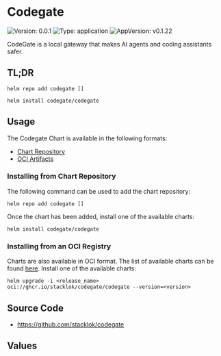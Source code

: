 # Codegate

![Version: 0.0.1](https://img.shields.io/badge/Version-0.0.1-informational?style=flat-square) ![Type: application](https://img.shields.io/badge/Type-application-informational?style=flat-square) ![AppVersion: v0.1.22](https://img.shields.io/badge/AppVersion-2.112.0-informational?style=flat-square)

CodeGate is a local gateway that makes AI agents and coding assistants safer.

## TL;DR

```console
helm repo add codegate []

helm install codegate/codegate
```

## Usage

The Codegate Chart is available in the following formats:
- [Chart Repository](https://helm.sh/docs/topics/chart_repository/)
- [OCI Artifacts](https://helm.sh/docs/topics/registries/)

### Installing from Chart Repository

The following command can be used to add the chart repository:

```console
helm repo add codegate []
```

Once the chart has been added, install one of the available charts:

```console
helm install codegate/codegate
```

### Installing from an OCI Registry

Charts are also available in OCI format. The list of available charts can be found [here](https://github.com/stacklok/codegate/deploy/charts).
Install one of the available charts:

```shell
helm upgrade -i <release_name> oci://ghcr.io/stacklok/codegate/codegate --version=<version>
```

## Source Code

* <https://github.com/stacklok/codegate>

## Values

<!-- TODO: Auto generate these -->
